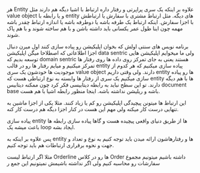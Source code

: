 هر Entity علاوه بر اینکه یک سری پراپرتی و رفتار داره ارتباط با اشیا دیگه هم دارند مثل value object  و یا رابطه با entity های دیگه. مثل ارتباط مشتری با سفارش یا ارتباطش با اجزا سفارش. اینکه ارتباط یک طرفه باشه یا دوطرفه باشه یا اندازه ارتباط چقدر باشه مهمه چون اینا طول عمر یکسانی باید داشته باشن و با هم ساخته شوند و با هم پاک شوند. 


برنامه نویس های سنتی اولش که بخوان اپلیکیشن رو پیاده سازی کنند اول میرن دنبال اجزا اطلاعاتی که اصطلاحا میگن اپلیکیشن data sentric ولی ما میخوایم اپلیکیشن هایی توسعه بدیم که domain sentric هستند یعنی به جای تمرکز روی داده ها روی رفتار ها تمرکز میکنیم و میایم رفتار ها رو در قالب entity پیاده سازی میکنیم که هر کدوم از موجودیت ها خودشون یک سری value object دارند. 
ولی وقتی داریم entity ها رو پیاده سازی میکنیم یک سری از رفتار ها وابسته به نوع ارتباطی هست که entity ها با هم دیگه دارند. تو این سطح نباید به رابطه دیتابیسی فکر کرد چون ممکنه دیتابیس document base باشه و ریلیشن نداشته باشه. اینجا منظور رابطه اشیا با هم هست. 

این ارتباط ها میتونن پیچیدگی اپلیکیشن رو کم یا زیاد کنند. مثلا یکی از اجزا ماشین به تنهایی درست کار میکنه ولی مهم این هست در کنار اجزا دیگه هم درست کار کنه. 

پیاده سازی entity ها از طریق دنیای واقعی پیچیده هست و گاها پیاده سازی رابطه ها باعث میشه یک loop ایجاد بشه. 

پس علاوه بر اینکه به entity ها و رفتارهاشون ارائه میدن باید توجه کنیم به نوع و تعداد و جهت و نحوه برقراری ارتباطات هم باید توجه کنیم. 

مثلا اگر ارتباط لیست Orderline ها رو در کلاس Order داشته باشیم میتونیم مجموع سفارشات رو محاسبه کنیم ولی اگر نداشته باشیمش نمیتونیم این جمع ر